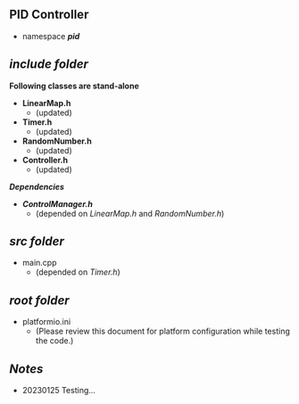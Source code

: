 ## PID Controller

- namespace ***pid***

## ***include folder***

**Following classes are stand-alone**
- **LinearMap.h**      
    - (updated)
- **Timer.h**          
    - (updated)
- **RandomNumber.h**   
    - (updated)
- **Controller.h**         
    - (updated)

***Dependencies***
+ ***ControlManager.h***     
    - (depended on *LinearMap.h* and *RandomNumber.h*)

## ***src folder***

- main.cpp  
    - (depended on *Timer.h*)

## ***root folder***

- platformio.ini        
    - (Please review this document for platform configuration while testing the code.)

## ***Notes***

- 20230125 Testing...

